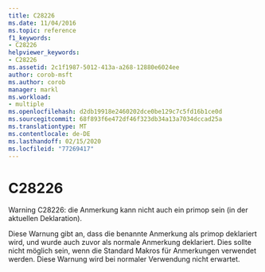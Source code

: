```yaml
---
title: C28226
ms.date: 11/04/2016
ms.topic: reference
f1_keywords:
- C28226
helpviewer_keywords:
- C28226
ms.assetid: 2c1f1987-5012-413a-a268-12880e6024ee
author: corob-msft
ms.author: corob
manager: markl
ms.workload:
- multiple
ms.openlocfilehash: d2db19918e2460202dce0be129c7c5fd16b1ce0d
ms.sourcegitcommit: 68f893f6e472df46f323db34a13a7034dccad25a
ms.translationtype: MT
ms.contentlocale: de-DE
ms.lasthandoff: 02/15/2020
ms.locfileid: "77269417"
---
```

# <a name="c28226"></a>C28226
Warning C28226: die Anmerkung kann nicht auch ein primop sein (in der aktuellen Deklaration).

 Diese Warnung gibt an, dass die benannte Anmerkung als primop deklariert wird, und wurde auch zuvor als normale Anmerkung deklariert. Dies sollte nicht möglich sein, wenn die Standard Makros für Anmerkungen verwendet werden. Diese Warnung wird bei normaler Verwendung nicht erwartet.
